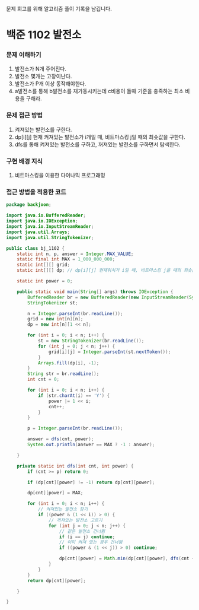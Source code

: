 문제 회고를 위해 알고리즘 풀이 기록을 남깁니다.

# 백준 1102 발전소


### 문제 이해하기
1. 발전소가 N개 주어진다.
2. 발전소 몇개는 고장이난다.
3. 발전소가 P개 이상 동작해야한다.
4. a발전소를 통해 b발전소를 재가동시키는데 c비용이 들때 기준을 충족하는 최소 비용을 구해라.

### 문제 접근 방법
1. 켜져있는 발전소를 구한다.
2. dp[i][j] 현재 켜져있는 발전소가 i개일 때, 비트마스킹 j일 때의 최솟값을 구한다.
3. dfs를 통해 켜져있는 발전소를 구하고, 꺼져있는 발전소를 구하면서 탐색한다.

### 구현 배경 지식
1. 비트마스킹을 이용한 다이나믹 프로그래밍

### 접근 방법을 적용한 코드
```java
package backjoon;

import java.io.BufferedReader;
import java.io.IOException;
import java.io.InputStreamReader;
import java.util.Arrays;
import java.util.StringTokenizer;

public class bj_1102 {
    static int n, p, answer = Integer.MAX_VALUE;
    static final int MAX = 1_000_000_000;
    static int[][] grid;
    static int[][] dp; // dp[i][j] 현재위치가 i일 때, 비트마스킹 j을 때의 최솟값

    static int power = 0;

    public static void main(String[] args) throws IOException {
        BufferedReader br = new BufferedReader(new InputStreamReader(System.in));
        StringTokenizer st;

        n = Integer.parseInt(br.readLine());
        grid = new int[n][n];
        dp = new int[n][1 << n];

        for (int i = 0; i < n; i++) {
            st = new StringTokenizer(br.readLine());
            for (int j = 0; j < n; j++) {
                grid[i][j] = Integer.parseInt(st.nextToken());
            }
            Arrays.fill(dp[i], -1);
        }
        String str = br.readLine();
        int cnt = 0;

        for (int i = 0; i < n; i++) {
            if (str.charAt(i) == 'Y') {
                power |= 1 << i;
                cnt++;
            }
        }

        p = Integer.parseInt(br.readLine());

        answer = dfs(cnt, power);
        System.out.println(answer == MAX ? -1 : answer);

    }

    private static int dfs(int cnt, int power) {
        if (cnt >= p) return 0;

        if (dp[cnt][power] != -1) return dp[cnt][power];

        dp[cnt][power] = MAX;

        for (int i = 0; i < n; i++) {
            // 켜져있는 발전소 찾기
            if ((power & (1 << i)) > 0) {
                // 꺼져있는 발전소 고르기
                for (int j = 0; j < n; j++) {
                    // 같은 발전소 건너뜀
                    if (i == j) continue;
                    // 이미 켜져 있는 경우 건너뜀
                    if ((power & (1 << j)) > 0) continue;

                    dp[cnt][power] = Math.min(dp[cnt][power], dfs(cnt + 1, power | (1 << j)) + grid[i][j]);
                }
            }
        }
        return dp[cnt][power];

    }

}

```
